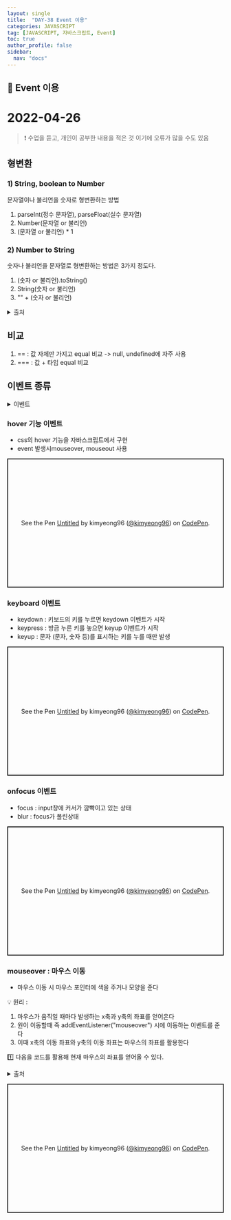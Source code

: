 ```yaml
---
layout: single
title:  "DAY-38 Event 이용"
categories: JAVASCRIPT
tag: [JAVASCRIPT, 자바스크립트, Event]
toc: true
author_profile: false
sidebar:
  nav: "docs"
---
```


## 🚀 Event 이용

# 2022-04-26

<!--Quote-->
> ❗ 수업을 듣고, 개인이 공부한 내용을 적은 것 이기에 오류가 많을 수도 있음


## 형변환


### 1) String, boolean to Number

문자열이나 불리언을 숫자로 형변환하는 방법
1. parseInt(정수 문자열), parseFloat(실수 문자열)
2. Number(문자열 or 불리언)
3. (문자열 or 불리언) * 1


### 2) Number to String
숫자나 불리언을 문자열로 형변환하는 방법은 3가지 정도다.

1) (숫자 or 불리언).toString()
2) String(숫자 or 불리언)
3) "" + (숫자 or 불리언)


<details>
<summary>출처</summary>
<div markdown="1">
 [형변환](https://curryyou.tistory.com/186)
</div>
</details>



## 비교


1. == : 값 자체만 가지고 equal 비교 -> null, undefined에 자주 사용
2. === : 값 + 타입 equal 비교


## 이벤트 종류

<details>
<summary>이벤트</summary>
<div markdown="1">
 [이벤트](https://yoonjong-park.tistory.com/entry/addEventListener-%EC%9D%B4%EB%B2%A4%ED%8A%B8%EB%A6%AC%EC%8A%A4%EB%84%88-%EC%A2%85%EB%A5%98)
</div>
</details>

### hover 기능 이벤트

- css의 hover 기능을 자바스크립트에서 구현
- event 발생시mouseover, mouseout 사용
<p class="codepen" data-height="300" data-default-tab="html,result" data-slug-hash="xxpogXm" data-user="kimyeong96" style="height: 300px; box-sizing: border-box; display: flex; align-items: center; justify-content: center; border: 2px solid; margin: 1em 0; padding: 1em;">
  <span>See the Pen <a href="https://codepen.io/kimyeong96/pen/xxpogXm">
  Untitled</a> by kimyeong96 (<a href="https://codepen.io/kimyeong96">@kimyeong96</a>)
  on <a href="https://codepen.io">CodePen</a>.</span>
</p>
<script async src="https://cpwebassets.codepen.io/assets/embed/ei.js"></script>


### keyboard 이벤트
- keydown : 키보드의 키를 누르면 keydown 이벤트가 시작
- keypress : 방금 누른 키를 놓으면 keyup 이벤트가 시작
- keyup : 문자 (문자, 숫자 등)를 표시하는 키를 누를 때만 발생


<p class="codepen" data-height="300" data-default-tab="html,result" data-slug-hash="qBpzXWW" data-user="kimyeong96" style="height: 300px; box-sizing: border-box; display: flex; align-items: center; justify-content: center; border: 2px solid; margin: 1em 0; padding: 1em;">
  <span>See the Pen <a href="https://codepen.io/kimyeong96/pen/qBpzXWW">
  Untitled</a> by kimyeong96 (<a href="https://codepen.io/kimyeong96">@kimyeong96</a>)
  on <a href="https://codepen.io">CodePen</a>.</span>
</p>
<script async src="https://cpwebassets.codepen.io/assets/embed/ei.js"></script>


### onfocus 이벤트

- focus : input창에 커서가 깜빡이고 있는 상태
- blur : focus가 풀린상태


<p class="codepen" data-height="300" data-default-tab="html,result" data-slug-hash="qBpzrxZ" data-user="kimyeong96" style="height: 300px; box-sizing: border-box; display: flex; align-items: center; justify-content: center; border: 2px solid; margin: 1em 0; padding: 1em;">
  <span>See the Pen <a href="https://codepen.io/kimyeong96/pen/qBpzrxZ">
  Untitled</a> by kimyeong96 (<a href="https://codepen.io/kimyeong96">@kimyeong96</a>)
  on <a href="https://codepen.io">CodePen</a>.</span>
</p>
<script async src="https://cpwebassets.codepen.io/assets/embed/ei.js"></script>


### mouseover : 마우스 이동

- 마우스 이동 시 마우스 포인터에 색을 주거나 모양을 준다


💡 원리 :
1. 마우스가 움직일 때마다 발생하는 x축과 y축의 좌표를 얻어온다
2. 원이 이동할때 즉 addEventListener("mouseover") 시에 이동하는 이벤트를 준다
3. 이때 x축의 이동 좌표와 y축의 이동 좌표는 마우스의 좌표를 활용한다


1️⃣ 다음을 코드를 활용해 현재 마우스의 좌표를 얻어올 수 있다.


<script src="https://gist.github.com/kimyeong96/1f8cc9759adb7424b1baba389391ce51.js"></script>

<details>
<summary>출처</summary>
<div markdown="1">
 [DelftStack](https://www.delftstack.com/ko/howto/javascript/javascript-mouse-position)
</div>
</details>




<p class="codepen" data-height="300" data-default-tab="html,result" data-slug-hash="WNdqpWP" data-user="kimyeong96" style="height: 300px; box-sizing: border-box; display: flex; align-items: center; justify-content: center; border: 2px solid; margin: 1em 0; padding: 1em;">
  <span>See the Pen <a href="https://codepen.io/kimyeong96/pen/WNdqpWP">
  Untitled</a> by kimyeong96 (<a href="https://codepen.io/kimyeong96">@kimyeong96</a>)
  on <a href="https://codepen.io">CodePen</a>.</span>
</p>
<script async src="https://cpwebassets.codepen.io/assets/embed/ei.js"></script>